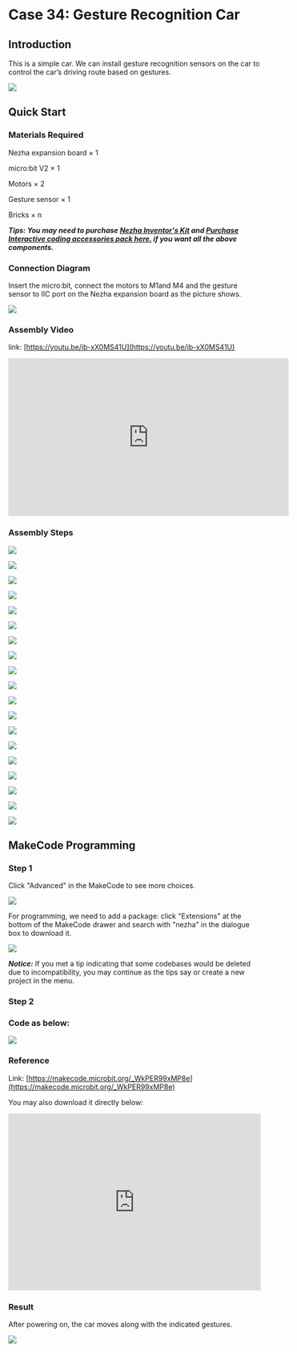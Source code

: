 # Case 34: Gesture Recognition Car

## Introduction

This is a simple car. We can install gesture recognition sensors on the car to control the car’s driving route based on gestures.

![](./images/case_34_01.png)

## Quick Start

### Materials Required

Nezha expansion board × 1

micro:bit V2 × 1

Motors × 2

Gesture sensor × 1

Bricks × n

***Tips: You may need to purchase [Nezha Inventor's Kit](https://www.elecfreaks.com/nezha-inventor-s-kit-for-micro-bit-without-micro-bit-board.html) and [Purchase Interactive coding accessories pack here.](https://www.elecfreaks.com/interactive-coding-accessories-pack.html) if you want all the above components.***




### Connection Diagram 

Insert the micro:bit, connect the motors to M1and M4 and the gesture sensor to IIC port on the Nezha expansion board as the picture shows.


![](./images/case_34_03.png)



### Assembly Video


link: [https://youtu.be/ib-xX0MS41U](https://youtu.be/ib-xX0MS41U)

<iframe width="560" height="315" src="https://www.youtube.com/embed/ib-xX0MS41U" title="YouTube video player" frameborder="0" allow="accelerometer; autoplay; clipboard-write; encrypted-media; gyroscope; picture-in-picture" allowfullscreen></iframe>

### Assembly Steps

![](./images/case_step_34_01.png)

![](./images/case_step_34_02.png)

![](./images/case_step_34_03.png)

![](./images/case_step_34_04.png)

![](./images/case_step_34_05.png)

![](./images/case_step_34_06.png)

![](./images/case_step_34_07.png)

![](./images/case_step_34_08.png)

![](./images/case_step_34_09.png)

![](./images/case_step_34_10.png)

![](./images/case_step_34_11.png)

![](./images/case_step_34_12.png)

![](./images/case_step_34_13.png)

![](./images/case_step_34_14.png)

![](./images/case_step_34_15.png)

![](./images/case_step_34_16.png)

![](./images/case_step_34_17.png)

![](./images/case_step_34_18.png)

![](./images/case_step_34_19.png)



## MakeCode Programming


### Step 1

Click "Advanced" in the MakeCode to see more choices.

![](./images/case_01_10.png)




For programming, we need to add a package: click "Extensions" at the bottom of the MakeCode drawer and search with "nezha" in the dialogue box to download it. 

![](./images/case_03_09.png)

***Notice:*** If you met a tip indicating that some codebases would be deleted due to incompatibility, you may continue as the tips say or create a new project in the menu. 

### Step 2

### Code as below:


![](./images/case_34_10.png)



### Reference
Link: [https://makecode.microbit.org/_WkPER99xMP8e](https://makecode.microbit.org/_WkPER99xMP8e)

You may also download it directly below:

<div style="position:relative;height:0;padding-bottom:70%;overflow:hidden;"><iframe style="position:absolute;top:0;left:0;width:100%;height:100%;" src="https://makecode.microbit.org/#pub:_WkPER99xMP8e" frameborder="0" sandbox="allow-popups allow-forms allow-scripts allow-same-origin"></iframe></div>  


### Result
After powering on, the car moves along with the indicated gestures. 

![](./images/case-gif-34.gif)

